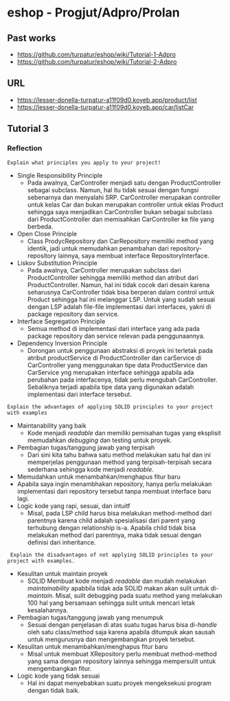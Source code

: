 # eshop - Progjut/Adpro/Prolan
## Past works
- https://github.com/turpatur/eshop/wiki/Tutorial-1-Adpro
- https://github.com/turpatur/eshop/wiki/Tutorial-2-Adpro
## URL 
- https://lesser-donella-turpatur-a11f09d0.koyeb.app/product/list
- https://lesser-donella-turpatur-a11f09d0.koyeb.app/car/listCar
## Tutorial 3
### Reflection
```
Explain what principles you apply to your project!
```
- Single Responsibility Principle
  - Pada awalnya, CarController menjadi satu dengan ProductController sebagai subclass. Namun, hal itu tidak sesuai dengan fungsi sebenarnya dan menyalahi SRP. CarController merupakan controller untuk kelas Car dan bukan merupakan controller untuk eklas Product sehingga saya menjadikan CarController bukan sebagai subclass dari ProductController dan memisahkan CarController ke file yang berbeda.  
- Open Close Principle
  - Class ProdycRepository dan CarRepository memiliki method yang identik, jadi untuk memudahkan penambahan dari repository-repository lainnya, saya membuat interface RepositoryInterface.     
- Liskov Substitution Principle
  - Pada awalnya, CarController merupakan subclass dari ProductController sehingga memiliki method dan atribut dari ProductController. Namun, hal ini tidak cocok dari desain karena seharusnya CarController tidak bisa berperan dalam control untuk Product sehingga hal ini melanggar LSP. Untuk yang sudah sesuai dengan LSP adalah file-file implementasi dari interfaces, yakni di package repository dan service. 
- Interface Segregation Principle
  - Semua method di implementasi dari interface yang ada pada package repository dan service relevan pada penggunaannya. 
- Dependency Inversion Principle
  - Dorongan untuk penggunaan abstraksi di proyek ini terletak pada atribut productService di ProductController dan carService di CarController yang menggunakan tipe data ProductService dan CarService yng merupakan interface sehingga apabila ada perubahan pada interfacenya, tidak perlu mengubah CarController. Sebaliknya terjadi apabila tipe data yang digunakan adalah implementasi dari interface tersebut. 

```
Explain the advantages of applying SOLID principles to your project with examples
```
- Maintanability yang baik
  - Kode menjadi _readable_ dan memiliki pemisahan tugas yang eksplisit memudahkan _debugging_ dan testing untuk proyek. 
- Pembagian tugas/tanggung jawab yang terpisah
  - Dari sini kita tahu bahwa satu method melakukan satu hal dan ini memperjelas penggunaan method yang terpisah-terpisah secara sederhana sehingga kode menjadi _readable_.
-   Memudahkan untuk menambahkan/menghapus fitur baru
  -  Apabila saya ingin menambhakan repository, hanya perlu melakukan implementasi dari repository tersebut tanpa membuat interface baru lagi.
- Logic kode yang rapi, sesuai, dan intuitf
  - Misal, pada LSP child harus bisa melakukan method-method dari parentnya karena child adalah spesialisasi dari parent yang terhubung dengan relationship is-a. Apabila child tidak bisa melakukan method dari parentnya, maka tidak sesuai dengan definisi dari inheritance.

```
 Explain the disadvantages of not applying SOLID principles to your project with examples.
```
- Kesulitan untuk maintain proyek
  - SOLID Membuat kode menjadi _readable_ dan mudah melakukan _maintainability_ apabbila tidak ada SOLID makan akan sulit untuk di-_maintain_. Misal, sulit debugging pada suatu method yang melakukan 100 hal yang bersamaan sehingga sulit untuk mencari letak kesalahannya. 
- Pembagian tugas/tanggung jawab yang menumpuk
  - Sesuai dengan penjelasan di atas suatu tugas harus bisa di-_handle_ oleh satu class/method saja karena apabila ditumpuk akan sausah untuk mengurusnya dan mengembangkan proyek tersebut. 
- Kesulitan untuk menambahkan/menghapus fitur baru
  - Misal untuk membuat XRepository perlu membuat method-method yang sama dengan repository lainnya sehingga mempersulit untuk mengembangkan fitur.
- Logic kode yang tidak sesuai
  - Hal ini dapat menyebabkan suatu proyek mengeksekusi program dengan tidak baik. 
